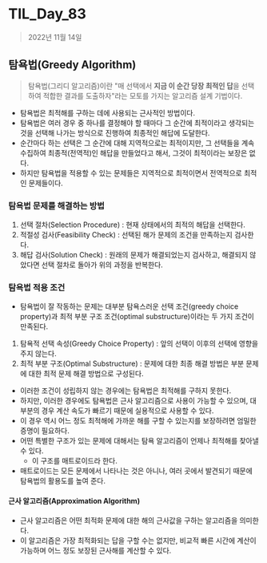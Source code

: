 # TIL_Day_83

> 2022년 11월 14일

## 탐욕법(Greedy Algorithm)

> 탐욕법(그리디 알고리즘)이란 "매 선택에서 **지금 이 순간 당장 최적인 답**을 선택하여 적합한 결과를 도출하자"라는 모토를 가지는 알고리즘 설계 기법이다.

- 탐욕법은 최적해를 구하는 데에 사용되는 근사적인 방법이다.
- 탐욕법은 여러 경우 중 하나를 결정해야 할 때마다 그 순간에 최적이라고 생각되는 것을 선택해 나가는 방식으로 진행하여 최종적인 해답에 도달한다.
- 순간마다 하는 선택은 그 순간에 대해 지역적으로는 최적이지만, 그 선택들을 계속 수집하여 최종적(전역적)인 해답을 만들었다고 해서, 그것이 최적이라는 보장은 없다.
- 하지만 탐욕법을 적용할 수 있는 문제들은 지역적으로 최적이면서 전역적으로 최적인 문제들이다.

### 탐욕법 문제를 해결하는 방법

1. 선택 절차(Selection Procedure) : 현재 상태에서의 최적의 해답을 선택한다.
2. 적절성 검사(Feasibility Check) : 선택된 해가 문제의 조건을 만족하는지 검사한다.
3. 해답 검사(Solution Check) : 원래의 문제가 해결되었는지 검사하고, 해결되지 않았다면 선택 절차로 돌아가 위의 과정을 반복한다.

### 탐욕법 적용 조건

- 탐욕법이 잘 작동하는 문제는 대부분 탐욕스러운 선택 조건(greedy choice property)과 최적 부분 구조 조건(optimal substructure)이라는 두 가지 조건이 만족된다.

1. 탐욕적 선택 속성(Greedy Choice Property) : 앞의 선택이 이후의 선택에 영향을 주지 않는다.
2. 최적 부분 구조(Optimal Substructure) : 문제에 대한 최종 해결 방법은 부분 문제에 대한 최적 문제 해결 방법으로 구성된다.

- 이러한 조건이 성립하지 않는 경우에는 탐욕법은 최적해를 구하지 못한다.
- 하지만, 이러한 경우에도 탐욕법은 근사 알고리즘으로 사용이 가능할 수 있으며, 대부분의 경우 계산 속도가 빠르기 때문에 실용적으로 사용할 수 있다.
- 이 경우 역시 어느 정도 최적해에 가까운 해를 구할 수 있는지를 보장하려면 엄밀한 증명이 필요하다.
- 어떤 특별한 구조가 있는 문제에 대해서는 탐욕 알고리즘이 언제나 최적해를 찾아낼 수 있다.
  - 이 구조를 매트로이드라 한다.
- 매트로이드는 모든 문제에서 나타나는 것은 아니나, 여러 곳에서 발견되기 때문에 탐욕법의 활용도를 높여 준다.

#### 근사 알고리즘(Approximation Algorithm)

- 근사 알고리즘은 어떤 최적화 문제에 대한 해의 근사값을 구하는 알고리즘을 의미한다.
- 이 알고리즘은 가장 최적화되는 답을 구할 수는 없지만, 비교적 빠른 시간에 계산이 가능하며 어느 정도 보장된 근사해를 계산할 수 있다.